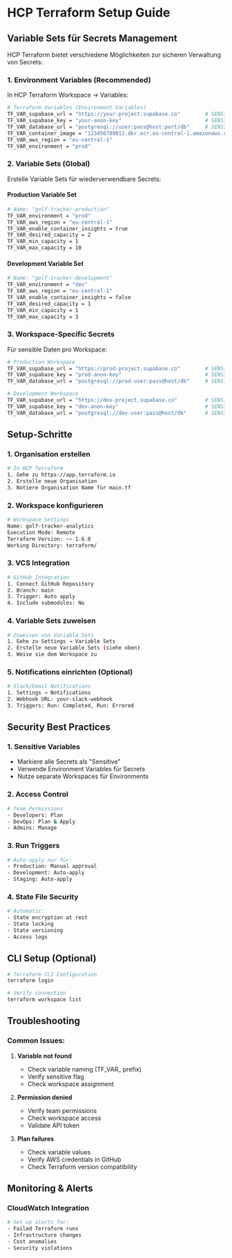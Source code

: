 # HCP Terraform Setup Guide

## Variable Sets für Secrets Management

HCP Terraform bietet verschiedene Möglichkeiten zur sicheren Verwaltung von Secrets:

### 1. Environment Variables (Recommended)

In HCP Terraform Workspace → Variables:

```bash
# Terraform Variables (Environment Variables)
TF_VAR_supabase_url = "https://your-project.supabase.co"        # SENSITIVE
TF_VAR_supabase_key = "your-anon-key"                           # SENSITIVE  
TF_VAR_database_url = "postgresql://user:pass@host:port/db"     # SENSITIVE
TF_VAR_container_image = "123456789012.dkr.ecr.eu-central-1.amazonaws.com/golf-tracker:latest"
TF_VAR_aws_region = "eu-central-1"
TF_VAR_environment = "prod"
```

### 2. Variable Sets (Global)

Erstelle Variable Sets für wiederverwendbare Secrets:

#### Production Variable Set
```bash
# Name: "golf-tracker-production"
TF_VAR_environment = "prod"
TF_VAR_aws_region = "eu-central-1"
TF_VAR_enable_container_insights = true
TF_VAR_desired_capacity = 2
TF_VAR_min_capacity = 1
TF_VAR_max_capacity = 10
```

#### Development Variable Set
```bash
# Name: "golf-tracker-development"
TF_VAR_environment = "dev"
TF_VAR_aws_region = "eu-central-1"
TF_VAR_enable_container_insights = false
TF_VAR_desired_capacity = 1
TF_VAR_min_capacity = 1
TF_VAR_max_capacity = 3
```

### 3. Workspace-Specific Secrets

Für sensible Daten pro Workspace:

```bash
# Production Workspace
TF_VAR_supabase_url = "https://prod-project.supabase.co"        # SENSITIVE
TF_VAR_supabase_key = "prod-anon-key"                           # SENSITIVE
TF_VAR_database_url = "postgresql://prod-user:pass@host/db"     # SENSITIVE

# Development Workspace  
TF_VAR_supabase_url = "https://dev-project.supabase.co"         # SENSITIVE
TF_VAR_supabase_key = "dev-anon-key"                            # SENSITIVE
TF_VAR_database_url = "postgresql://dev-user:pass@host/db"      # SENSITIVE
```

## Setup-Schritte

### 1. Organisation erstellen
```bash
# In HCP Terraform
1. Gehe zu https://app.terraform.io
2. Erstelle neue Organisation
3. Notiere Organisation Name für main.tf
```

### 2. Workspace konfigurieren
```bash
# Workspace Settings
Name: golf-tracker-analytics
Execution Mode: Remote
Terraform Version: ~> 1.6.0
Working Directory: terraform/
```

### 3. VCS Integration
```bash
# GitHub Integration
1. Connect GitHub Repository
2. Branch: main
3. Trigger: Auto apply
4. Include submodules: No
```

### 4. Variable Sets zuweisen
```bash
# Zuweisen von Variable Sets
1. Gehe zu Settings → Variable Sets
2. Erstelle neue Variable Sets (siehe oben)
3. Weise sie dem Workspace zu
```

### 5. Notifications einrichten (Optional)
```bash
# Slack/Email Notifications
1. Settings → Notifications
2. Webhook URL: your-slack-webhook
3. Triggers: Run: Completed, Run: Errored
```

## Security Best Practices

### 1. Sensitive Variables
- Markiere alle Secrets als "Sensitive"
- Verwende Environment Variables für Secrets
- Nutze separate Workspaces für Environments

### 2. Access Control
```bash
# Team Permissions
- Developers: Plan
- DevOps: Plan & Apply  
- Admins: Manage
```

### 3. Run Triggers
```bash
# Auto-apply nur für:
- Production: Manual approval
- Development: Auto-apply
- Staging: Auto-apply
```

### 4. State File Security
```bash
# Automatic:
- State encryption at rest
- State locking
- State versioning
- Access logs
```

## CLI Setup (Optional)

```bash
# Terraform CLI Configuration
terraform login

# Verify connection
terraform workspace list
```

## Troubleshooting

### Common Issues:

1. **Variable not found**
   - Check variable naming (TF_VAR_ prefix)
   - Verify sensitive flag
   - Check workspace assignment

2. **Permission denied**
   - Verify team permissions
   - Check workspace access
   - Validate API token

3. **Plan failures**
   - Check variable values
   - Verify AWS credentials in GitHub
   - Check Terraform version compatibility

## Monitoring & Alerts

### CloudWatch Integration
```bash
# Set up alerts for:
- Failed Terraform runs
- Infrastructure changes  
- Cost anomalies
- Security violations
```
